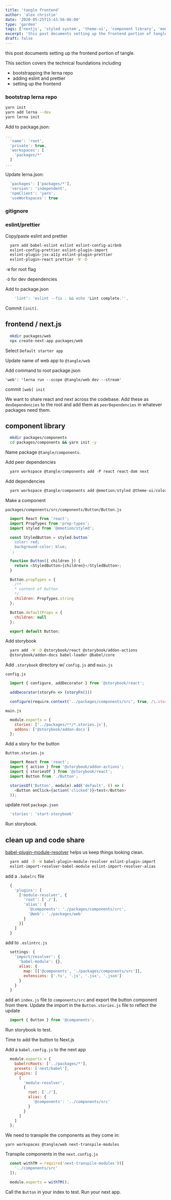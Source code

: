 ```yaml
---
title: 'tangle frontend'
author: 'alex christie'
date: '2020-05-25T15:43:56-06:00'
type: 'garden'
tags: ['nextjs', 'styled system', 'theme-ui', 'component library', 'monorepo', 'full stack']
excerpt: 'this post documents setting up the frontend portion of tangle'
draft: false
---
```


this post documents setting up the frontend portion of tangle.

This section covers the technical foundations including

- bootstrapping the lerna repo
- adding eslint and prettier
- setting up the frontend

### bootstrap lerna repo

``` bash
yarn init
yarn add lerna --dev
yarn lerna init
```

Add to package.json:

``` js
...
  'name': 'root',
  'private': true,
  'workspaces': [
    'packages/*'
  ]
...
```

Update lerna.json:

``` js
  'packages': ['packages/*'],
  'version': 'independent',
  'npmClient': 'yarn',
  'useWorkspaces': true
```

### gitignore

### eslint/prettier

Copy/paste eslint and prettier

``` bash
  yarn add babel-eslint eslint eslint-config-airbnb
  eslint-config-prettier eslint-plugin-import
  eslint-plugin-jsx-a11y eslint-plugin-prettier
  eslint-plugin-react prettier -W -D
```

`-W` for root flag

`-D` for dev dependencies

Add to package.json

``` js
    'lint': 'eslint --fix . && echo 'Lint complete.'',
```

Commit `[init]`.

## frontend / next.js

``` bash
  mkdir packages/web
  npx create-next-app packages/web
```

Select `Default starter app`

Update name of web app to `@tangle/web`

Add command to root package.json

```'web': 'lerna run --scope @tangle/web dev --stream'```

commit `[web] init`

We want to share react and next across the codebase. Add these as `devDependencies` to the root and add them as `peerDependencies` in whatever packages need them.

## component library

``` bash
  mkdir packages/components
  cd packages/components && yarn init -y
```

Name package `@tangle/components`.

Add peer dependencies

```js
  yarn workspace @tangle/components add -P react react-dom next
```

Add dependencies

```js
  yarn workspace @tangle/components add @emotion/styled @theme-ui/color styled-system theme-ui prop-types
```

Make a component

`packages/components/src/components/Button/Button.js`

``` js
  import React from 'react';
  import PropTypes from 'prop-types';
  import styled from '@emotion/styled';

  const StyledButton = styled.button`
    color: red;
    background-color: blue;
  `;

  function Button({ children }) {
    return <StyledButton>{children}</StyledButton>;
  }

  Button.propTypes = {
    /**
    * content of button
    */
    children: PropTypes.string
  };

  Button.defaultProps = {
    children: null
  };

  export default Button;

```

Add storybook

``` bash
  yarn add -W -D @storybook/react @storybook/addon-actions
  @storybook/addon-docs babel-loader @babel/core
```

Add `.storybook` directory w/ `config.js` and `main.js`

`config.js`

``` js
  import { configure, addDecorator } from '@storybook/react';

  addDecorator(storyFn => (storyFn()))

  configure(require.context('../packages/components/src', true, /\.stories\.js$/), module);
```

`main.js`

``` js
  module.exports = {
    stories: ['../packages/**/*.stories.js'],
    addons: ['@storybook/addon-docs']
  };
```

Add a story for the button

`Button.stories.js`

``` js
  import React from 'react';
  import { action } from '@storybook/addon-actions';
  import { storiesOf } from '@storybook/react';
  import Button from './Button';

  storiesOf('Button', module).add('default', () => (
    <Button onClick={action('clicked')}>test</Button>
  ));
```

update root `package.json`

``` js
  'stories': 'start-storybook'
```

Run storybook.

## clean up and code share

[babel-plugin-module-resolver](https://www.npmjs.com/package/babel-plugin-module-resolver) helps us keep things looking clean.

``` bash
  yarn add -D -W babel-plugin-module-resolver eslint-plugin-import
  eslint-import-resolver-babel-module eslint-import-resolver-alias
```

add a `.babelrc` file

``` js
  {
    'plugins': [
      ['module-resolver', {
        'root': ['./'],
        'alias': {
          '@components': './packages/components/src',
          '@web': './packages/web'
        }
      }]
    ]
  }
```

add to `.eslintrc.js`

``` js
  settings: {
    'import/resolver': {
      'babel-module': {},
      alias: {
        map: [['@components', './packages/components/src']],
        extensions: ['.ts', '.js', '.jsx', '.json']
      }
    }
  }
```

add an `index.js` file to `components/src` and export the button component from there. Update the import in the `Button.stories.js` file to reflect the update

``` js
  import { Button } from '@components';
```

Run storybook to test.

Time to add the button to Next.js

Add a `babel.config.js` to the next app

``` js
  module.exports = {
    babelrcRoots: ['../packages/*'],
    presets: ['next/babel'],
    plugins: [
      [
        'module-resolver',
        {
          root: ['./'],
          alias: {
            '@components': '../components/src'
          }
        }
      ]
    ]
  };
```

We need to transpile the components as they come in:

`yarn workspaces @tangle/web next-transpile-modules`

Transpile components in the `next.config.js`

``` js
  const withTM = require('next-transpile-modules')([
    '../components/src'
  ]);

  module.exports = withTM();
```

Call the `Button` in your index to test. Run your next app.
